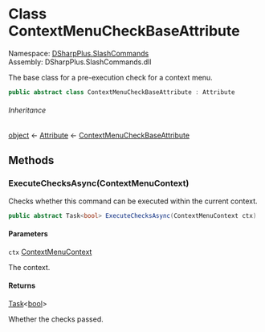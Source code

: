 # Class ContextMenuCheckBaseAttribute

Namespace: [DSharpPlus.SlashCommands](DSharpPlus.SlashCommands.md)  
Assembly: DSharpPlus.SlashCommands.dll

The base class for a pre-execution check for a context menu.

```csharp
public abstract class ContextMenuCheckBaseAttribute : Attribute
```

###### Inheritance

[object](https://learn.microsoft.com/dotnet/api/system.object) ← 
[Attribute](https://learn.microsoft.com/dotnet/api/system.attribute) ← 
[ContextMenuCheckBaseAttribute](DSharpPlus.SlashCommands.ContextMenuCheckBaseAttribute.md)

## Methods

### <a id="DSharpPlus_SlashCommands_ContextMenuCheckBaseAttribute_ExecuteChecksAsync_DSharpPlus_SlashCommands_ContextMenuContext_"></a>ExecuteChecksAsync\(ContextMenuContext\)

Checks whether this command can be executed within the current context.

```csharp
public abstract Task<bool> ExecuteChecksAsync(ContextMenuContext ctx)
```

#### Parameters

`ctx` [ContextMenuContext](DSharpPlus.SlashCommands.ContextMenuContext.md)

The context.

#### Returns

[Task](https://learn.microsoft.com/dotnet/api/system.threading.tasks.task\-1)<[bool](https://learn.microsoft.com/dotnet/api/system.boolean)\>

Whether the checks passed.

